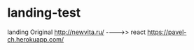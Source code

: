 # landing-test
landing  Original http://newvita.ru/   ---->> react    https://pavel-ch.herokuapp.com/
